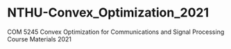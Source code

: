 # NTHU-Convex_Optimization_2021
COM 5245 Convex Optimization for Communications and Signal Processing Course Materials 2021
